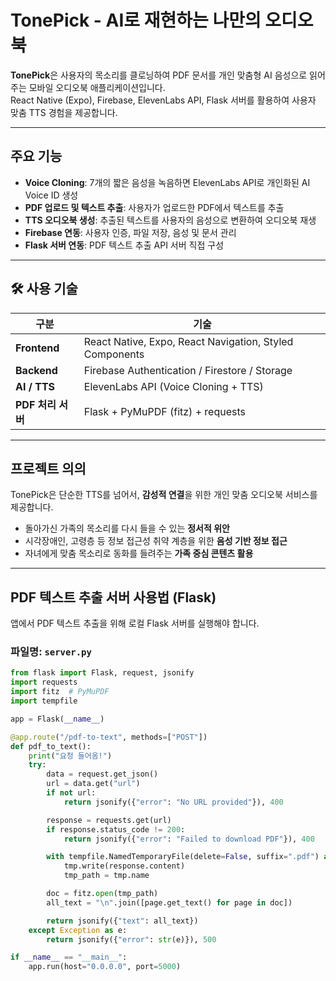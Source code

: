 # TonePick - AI로 재현하는 나만의 오디오북

**TonePick**은 사용자의 목소리를 클로닝하여 PDF 문서를 개인 맞춤형 AI 음성으로 읽어주는 모바일 오디오북 애플리케이션입니다.  
React Native (Expo), Firebase, ElevenLabs API, Flask 서버를 활용하여 사용자 맞춤 TTS 경험을 제공합니다.

---

## 주요 기능

- **Voice Cloning**: 7개의 짧은 음성을 녹음하면 ElevenLabs API로 개인화된 AI Voice ID 생성
- **PDF 업로드 및 텍스트 추출**: 사용자가 업로드한 PDF에서 텍스트를 추출
- **TTS 오디오북 생성**: 추출된 텍스트를 사용자의 음성으로 변환하여 오디오북 재생
- **Firebase 연동**: 사용자 인증, 파일 저장, 음성 및 문서 관리
- **Flask 서버 연동**: PDF 텍스트 추출 API 서버 직접 구성

---

## 🛠️ 사용 기술

| 구분 | 기술 |
|------|------|
| **Frontend** | React Native, Expo, React Navigation, Styled Components |
| **Backend** | Firebase Authentication / Firestore / Storage |
| **AI / TTS** | ElevenLabs API (Voice Cloning + TTS) |
| **PDF 처리 서버** | Flask + PyMuPDF (fitz) + requests |

---

## 프로젝트 의의

TonePick은 단순한 TTS를 넘어서, **감성적 연결**을 위한 개인 맞춤 오디오북 서비스를 제공합니다.  
- 돌아가신 가족의 목소리를 다시 들을 수 있는 **정서적 위안**  
- 시각장애인, 고령층 등 정보 접근성 취약 계층을 위한 **음성 기반 정보 접근**
- 자녀에게 맞춤 목소리로 동화를 들려주는 **가족 중심 콘텐츠 활용**

---

## PDF 텍스트 추출 서버 사용법 (Flask)

앱에서 PDF 텍스트 추출을 위해 로컬 Flask 서버를 실행해야 합니다.

### 파일명: `server.py`

```python
from flask import Flask, request, jsonify
import requests
import fitz  # PyMuPDF
import tempfile

app = Flask(__name__)

@app.route("/pdf-to-text", methods=["POST"])
def pdf_to_text():
    print("요청 들어옴!")
    try:
        data = request.get_json()
        url = data.get("url")
        if not url:
            return jsonify({"error": "No URL provided"}), 400

        response = requests.get(url)
        if response.status_code != 200:
            return jsonify({"error": "Failed to download PDF"}), 400

        with tempfile.NamedTemporaryFile(delete=False, suffix=".pdf") as tmp:
            tmp.write(response.content)
            tmp_path = tmp.name

        doc = fitz.open(tmp_path)
        all_text = "\n".join([page.get_text() for page in doc])

        return jsonify({"text": all_text})
    except Exception as e:
        return jsonify({"error": str(e)}), 500

if __name__ == "__main__":
    app.run(host="0.0.0.0", port=5000)


